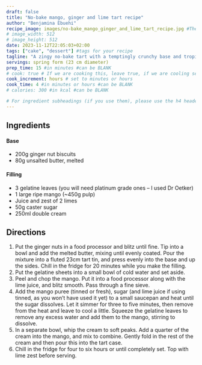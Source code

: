 ```yaml
---
draft: false
title: "No-bake mango, ginger and lime tart recipe"
author: "Benjamina Ebuehi"
recipe_image: images/no-bake_mango_ginger_and_lime_tart_recipe.jpg #The image for your recipe
# image_width: 512
# image_height: 512
date: 2023-11-12T22:05:03+02:00
tags: ["cake", "dessert"] #tags for your recipe
tagline: "A zingy no-bake tart with a temptingly crunchy base and tropical mango and lime filling"
servings: spring form (23 cm diameter)
prep_time: 15 #in minutes #can be BLANK
# cook: true # If we are cooking this, leave true, if we are cooling set to false
cook_increment: hours # set to minutes or hours
cook_time: 4 #in minutes or hours #can be BLANK
# calories: 300 #in kcal #can be BLANK

# For ingredient subheadings (if you use them), please use the h4 header.  For print view I have those elements targeted
---
```



## Ingredients

#### Base
- 200g ginger nut biscuits
- 80g unsalted butter, melted

#### Filling
- 3 gelatine leaves (you will need platinum grade ones – I used Dr Oetker)
- 1 large ripe mango (~450g pulp)
- Juice and zest of 2 limes
- 50g caster sugar
- 250ml double cream

## Directions

1. Put the ginger nuts in a food processor and blitz until fine. Tip into a bowl and add the melted butter, mixing until evenly coated. Pour the mixture into a fluted 23cm tart tin, and press evenly into the base and up the sides. Chill in the fridge for 20 minutes while you make the filling.
2. Put the gelatine sheets into a small bowl of cold water and set aside.
3. Peel and chop the mango. Put it into a food processor along with the lime juice, and blitz smooth. Pass through a fine sieve.
4. Add the mango puree (tinned or fresh), sugar (and lime juice if using tinned, as you won’t have used it yet) to a small saucepan and heat until the sugar dissolves. Let it simmer for three to five minutes, then remove from the heat and leave to cool a little. Squeeze the gelatine leaves to remove any excess water and add them to the mango, stirring to dissolve.
5. In a separate bowl, whip the cream to soft peaks. Add a quarter of the cream into the mango, and mix to combine. Gently fold in the rest of the cream and then pour this into the tart case.
6. Chill in the fridge for four to six hours or until completely set. Top with lime zest before serving.
